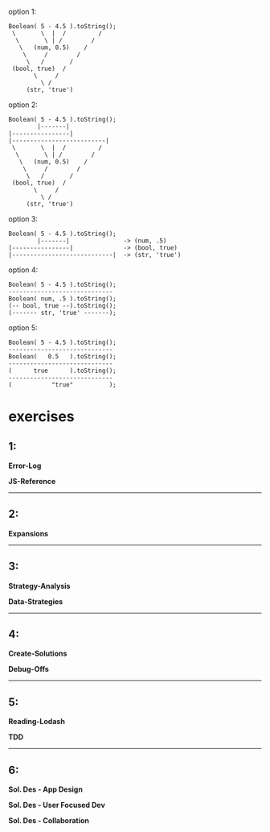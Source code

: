 option 1:
```
Boolean( 5 - 4.5 ).toString();
 \       \  |  /         /
  \       \ | /        /  
   \   (num, 0.5)    /
    \     /        /
     \   /       /
 (bool, true)  /
       \     /
         \ /
     (str, 'true')
```

option 2:
```
Boolean( 5 - 4.5 ).toString();
        |-------|
|----------------|
|--------------------------|
 \       \  |  /         /
  \       \ | /        /  
   \   (num, 0.5)    /
    \     /        /
     \   /       /
 (bool, true)  /
       \     /
         \ /
     (str, 'true')
```

option 3:
```
Boolean( 5 - 4.5 ).toString();
        |-------|               -> (num, .5)
|----------------|              -> (bool, true)      
|----------------------------|  -> (str, 'true')
```

option 4:
```
Boolean( 5 - 4.5 ).toString();
-----------------------------
Boolean( num, .5 ).toString();              
(-- bool, true --).toString();
(------- str, 'true' -------);
```

option 5:
```
Boolean( 5 - 4.5 ).toString();
-----------------------------
Boolean(   0.5   ).toString();    
-----------------------------
(      true      ).toString();
-----------------------------
(           "true"          );
```






# exercises

## 1:

__Error-Log__  

__JS-Reference__

___

## 2:

__Expansions__  

___

## 3:

__Strategy-Analysis__

__Data-Strategies__

___

## 4: 

__Create-Solutions__

__Debug-Offs__

___

## 5: 

__Reading-Lodash__

__TDD__

___

## 6:

__Sol. Des - App Design__

__Sol. Des - User Focused Dev__

__Sol. Des - Collaboration__
